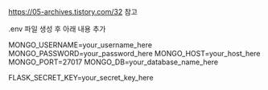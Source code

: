 https://05-archives.tistory.com/32 참고

.env 파일 생성 후 아래 내용 추가

MONGO_USERNAME=your_username_here
MONGO_PASSWORD=your_password_here
MONGO_HOST=your_host_here
MONGO_PORT=27017
MONGO_DB=your_database_name_here

FLASK_SECRET_KEY=your_secret_key_here